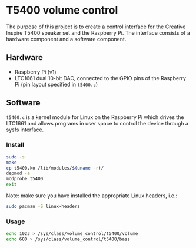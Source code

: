 # T5400 volume control
The purpose of this project is to create a control interface for the Creative Inspire T5400 speaker set and the Raspberry Pi. The interface consists of a hardware component and a software component.

## Hardware
* Raspberry Pi (v1)
* LTC1661 dual 10-bit DAC, connected to the GPIO pins of the Raspberry Pi (pin layout specified in `t5400.c`)

## Software
`t5400.c` is a kernel module for Linux on the Raspberry Pi which drives the LTC1661 and allows programs in user space to control the device through a sysfs interface.

### Install
```bash
sudo -s
make
cp t5400.ko /lib/modules/$(uname -r)/
depmod -a
modprobe t5400
exit
```

Note: make sure you have installed the appropriate Linux headers, i.e.:
```bash
sudo pacman -S linux-headers
```

### Usage
```bash
echo 1023 > /sys/class/volume_control/t5400/volume
echo 600 > /sys/class/volume_control/t5400/bass
```
